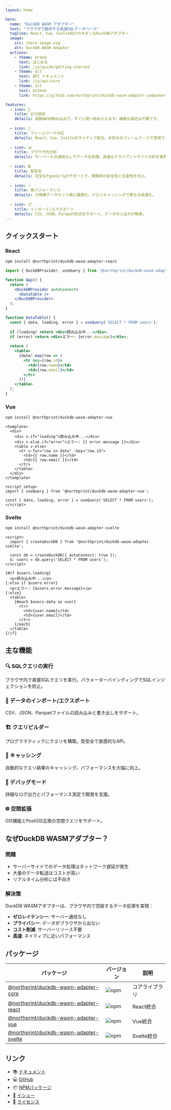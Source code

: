 ```yaml
---
layout: home

hero:
  name: "DuckDB WASM アダプター"
  text: "ブラウザで動作する高速SQLデータベース"
  tagline: React、Vue、Svelte向けのモダンなDuckDBアダプター
  image:
    src: /hero-image.svg
    alt: DuckDB WASM Adapter
  actions:
    - theme: brand
      text: はじめる
      link: /ja/guide/getting-started
    - theme: alt
      text: API ドキュメント
      link: /ja/api/core
    - theme: alt
      text: GitHub
      link: https://github.com/northprint/duckdb-wasm-adapter-component

features:
  - icon: 🚀
    title: ゼロ設定
    details: 自動WASM読み込みで、すぐに使い始められます。複雑な設定は不要です。
    
  - icon: 🔧
    title: フレームワーク対応
    details: React、Vue、Svelteのネイティブ統合。お好みのフレームワークで使用できます。
    
  - icon: 📊
    title: ブラウザ内分析
    details: サーバーとの通信なしでデータを処理。高速なクライアントサイド分析を実現。
    
  - icon: 🔒
    title: 型安全
    details: 完全なTypeScriptサポートで、開発時の安全性と生産性を向上。
    
  - icon: ⚡
    title: 高パフォーマンス
    details: 大規模データセット用に最適化。クエリキャッシングで更なる高速化。
    
  - icon: 📦
    title: インポート/エクスポート
    details: CSV、JSON、Parquet形式をサポート。データの入出力が簡単。
---
```


## クイックスタート

### React

```bash
npm install @northprint/duckdb-wasm-adapter-react
```

```jsx
import { DuckDBProvider, useQuery } from '@northprint/duckdb-wasm-adapter-react';

function App() {
  return (
    <DuckDBProvider autoConnect>
      <DataTable />
    </DuckDBProvider>
  );
}

function DataTable() {
  const { data, loading, error } = useQuery('SELECT * FROM users');
  
  if (loading) return <div>読み込み中...</div>;
  if (error) return <div>エラー: {error.message}</div>;
  
  return (
    <table>
      {data?.map(row => (
        <tr key={row.id}>
          <td>{row.name}</td>
          <td>{row.email}</td>
        </tr>
      ))}
    </table>
  );
}
```

### Vue

```bash
npm install @northprint/duckdb-wasm-adapter-vue
```

```vue
<template>
  <div>
    <div v-if="loading">読み込み中...</div>
    <div v-else-if="error">エラー: {{ error.message }}</div>
    <table v-else>
      <tr v-for="row in data" :key="row.id">
        <td>{{ row.name }}</td>
        <td>{{ row.email }}</td>
      </tr>
    </table>
  </div>
</template>

<script setup>
import { useQuery } from '@northprint/duckdb-wasm-adapter-vue';

const { data, loading, error } = useQuery('SELECT * FROM users');
</script>
```

### Svelte

```bash
npm install @northprint/duckdb-wasm-adapter-svelte
```

```svelte
<script>
  import { createDuckDB } from '@northprint/duckdb-wasm-adapter-svelte';
  
  const db = createDuckDB({ autoConnect: true });
  $: users = db.query('SELECT * FROM users');
</script>

{#if $users.loading}
  <p>読み込み中...</p>
{:else if $users.error}
  <p>エラー: {$users.error.message}</p>
{:else}
  <table>
    {#each $users.data as user}
      <tr>
        <td>{user.name}</td>
        <td>{user.email}</td>
      </tr>
    {/each}
  </table>
{/if}
```

## 主な機能

### 🔍 SQLクエリの実行
ブラウザ内で直接SQLクエリを実行。パラメーターバインディングでSQLインジェクションを防止。

### 📁 データのインポート/エクスポート
CSV、JSON、Parquetファイルの読み込みと書き出しをサポート。

### 🏗️ クエリビルダー
プログラマティックにクエリを構築。型安全で直感的なAPI。

### 💾 キャッシング
自動的なクエリ結果のキャッシング。パフォーマンスを大幅に向上。

### 🎯 デバッグモード
詳細なログ出力とパフォーマンス測定で開発を支援。

### 🌐 空間拡張
GIS機能とPostGIS互換の空間クエリをサポート。

## なぜDuckDB WASMアダプター？

### 問題
- サーバーサイドでのデータ処理はネットワーク遅延が発生
- 大量のデータ転送はコストが高い
- リアルタイム分析には不向き

### 解決策
DuckDB WASMアダプターは、ブラウザ内で完結するデータ処理を実現：
- **ゼロレイテンシー**: サーバー通信なし
- **プライバシー**: データがブラウザから出ない
- **コスト削減**: サーバーリソース不要
- **高速**: ネイティブに近いパフォーマンス

## パッケージ

| パッケージ | バージョン | 説明 |
|---------|---------|------|
| [@northprint/duckdb-wasm-adapter-core](https://www.npmjs.com/package/@northprint/duckdb-wasm-adapter-core) | ![npm](https://img.shields.io/npm/v/@northprint/duckdb-wasm-adapter-core) | コアライブラリ |
| [@northprint/duckdb-wasm-adapter-react](https://www.npmjs.com/package/@northprint/duckdb-wasm-adapter-react) | ![npm](https://img.shields.io/npm/v/@northprint/duckdb-wasm-adapter-react) | React統合 |
| [@northprint/duckdb-wasm-adapter-vue](https://www.npmjs.com/package/@northprint/duckdb-wasm-adapter-vue) | ![npm](https://img.shields.io/npm/v/@northprint/duckdb-wasm-adapter-vue) | Vue統合 |
| [@northprint/duckdb-wasm-adapter-svelte](https://www.npmjs.com/package/@northprint/duckdb-wasm-adapter-svelte) | ![npm](https://img.shields.io/npm/v/@northprint/duckdb-wasm-adapter-svelte) | Svelte統合 |

## リンク

- 📚 [ドキュメント](https://northprint.github.io/duckdb-wasm-adapter-component/)
- 💻 [GitHub](https://github.com/northprint/duckdb-wasm-adapter-component)
- 📦 [NPMパッケージ](https://www.npmjs.com/package/@northprint/duckdb-wasm-adapter-core)
- 🐛 [イシュー](https://github.com/northprint/duckdb-wasm-adapter-component/issues)
- 📄 [ライセンス](https://github.com/northprint/duckdb-wasm-adapter-component/blob/main/LICENSE)